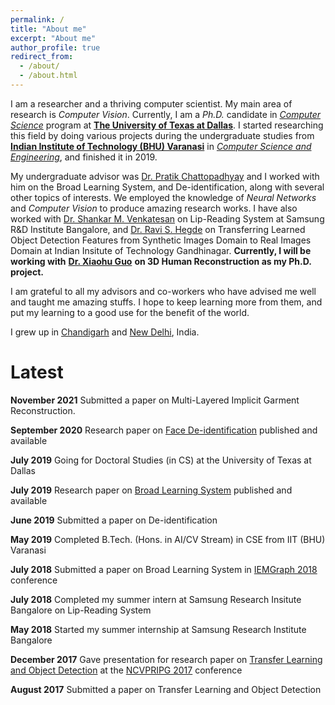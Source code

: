 ```yaml
---
permalink: /
title: "About me"
excerpt: "About me"
author_profile: true
redirect_from: 
  - /about/
  - /about.html
---
```


I am a researcher and a thriving computer scientist. My main area of research is *Computer Vision*. Currently, I am a *Ph.D.* candidate in [*Computer Science*](https://cs.utdallas.edu/) program at [**The University of Texas at Dallas**](https://utdallas.edu/). I started researching this field by doing various projects during the undergraduate studies from [**Indian Institute of Technology (BHU) Varanasi**](https://iitbhu.ac.in/) in [*Computer Science and Engineering*](https://iitbhu.ac.in/cse/), and finished it in 2019.

My undergraduate advisor was [Dr. Pratik Chattopadhyay](https://www.iitbhu.ac.in/dept/cse/people/pratikcse) and I worked with him on the Broad Learning System, and De-identification, along with several other topics of interests. We employed the knowledge of *Neural Networks* and *Computer Vision* to produce amazing research works. I have also worked with [Dr. Shankar M. Venkatesan](https://scholar.google.com/citations?hl=en&user=HFm0RpIAAAAJ) on Lip-Reading System at Samsung R&D Institute Bangalore, and [Dr. Ravi S. Hegde](https://www.iitgn.ac.in/faculty/electrical/ravi.htm) on Transferring Learned Object Detection Features from Synthetic Images Domain to Real Images Domain at Indian Insitute of Technology Gandhinagar. **Currently, I will be working with** [**Dr. Xiaohu Guo**](https://www.utdallas.edu/~xguo/) **on 3D Human Reconstruction as my Ph.D. project.**

I am grateful to all my advisors and co-workers who have advised me well and taught me amazing stuffs. I hope to keep learning more from them, and put my learning to a good use for the benefit of the world.

I grew up in [Chandigarh](https://en.wikipedia.org/wiki/Chandigarh) and [New Delhi](https://en.wikipedia.org/wiki/New_Delhi), India.




# Latest

**November 2021** Submitted a paper on Multi-Layered Implicit Garment Reconstruction.

**September 2020** Research paper on [Face De-identification](https://ieeexplore.ieee.org/abstract/document/9216358) published and available

**July 2019** Going for Doctoral Studies (in CS) at the University of Texas at Dallas

**July 2019** Research paper on [Broad Learning System](https://link.springer.com/chapter/10.1007/978-981-13-7403-6_31) published and available

**June 2019** Submitted a paper on De-identification

**May 2019** Completed B.Tech. (Hons. in AI/CV Stream) in CSE from IIT (BHU) Varanasi

**July 2018** Submitted a paper on Broad Learning System in [IEMGraph 2018](http://iem.edu.in/iemgraph2018/) conference

**July 2018** Completed my summer intern at Samsung Research Insitute Bangalore on Lip-Reading System

**May 2018** Started my summer internship at Samsung Research Institute Bangalore

**December 2017** Gave presentation for research paper on [Transfer Learning and Object Detection](https://link.springer.com/chapter/10.1007/978-981-13-0020-2_45) at the [NCVPRIPG 2017](http://ncvpripg.iitmandi.ac.in/) conference

**August 2017** Submitted a paper on Transfer Learning and Object Detection
